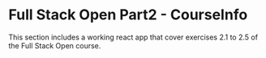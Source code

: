 # Full Stack Open Part2 - CourseInfo

This section includes a working react app that cover exercises 2.1 to 2.5 of the Full Stack Open course.
